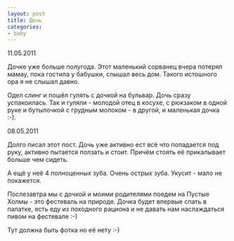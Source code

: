 ```yaml
---
layout: post
title: Дочь
categories:
- baby
---
```

11.05.2011

Дочке уже больше полугода. Этот маленький сорванец вчера потерял мамау, пока гостила у бабушки, слышал весь дом. Такого истошного ора я не слышал давно.

Одел слинг и пошёл гулять с дочкой на бульвар. Дочь сразу успакоилась. Так и гуляли - молодой отец в косухе, с рюкзаком в одной руке и бутылочкой с грудным молоком - в другой, и маленькая дочка :-).

08.05.2011

Долго писал этот пост. Дочь уже активно ест всё что попадается под руку, активно пытается ползать и стоит. Причём стоять её прикалывает больше чем сидеть.

А ещё у неё 4 полноценных зуба. Очень острых зуба. Укусит - мало не покажется.

Послезавтра мы с дочкой и моими родителями поедем на Пустые Холмы - это фестеваль на природе. Дочка будет впервые спать в палатке, есть еду из походного рациона и не давать нам наслаждаться пивом на фестевале :-)

Тут должна быть фотка но её нету :-)